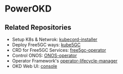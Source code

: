 # PowerOKD

## Related Repositories

- Setup K8s & Netwrok: [kubecord-installer](https://github.com/sufuf3/kubecord-installer)
- Deploy Free5GC ways: [kube5GC](https://github.com/sufuf3/kube5GC)
- CRD for Free5GC Services: [free5gc-operator](https://github.com/sufuf3/free5gc-operator)
- Control ONOS: [ONOS-operator](https://github.com/sufuf3/ONOS-operator)
- Operator Framework's [operator-lifecycle-manager](https://github.com/sufuf3/operator-lifecycle-manager)
- OKD Web UI: [console](https://github.com/sufuf3/console)

